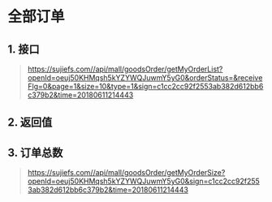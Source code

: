 # 全部订单

## 1. 接口

> https://sujiefs.com//api/mall/goodsOrder/getMyOrderList?openId=oeuj50KHMqsh5kYZYWQJuwmY5yG0&orderStatus=&receiveFlg=0&page=1&size=10&type=1&sign=c1cc2cc92f2553ab382d612bb6c379b2&time=20180611214443

## 2. 返回值

## 3. 订单总数

> https://sujiefs.com//api/mall/goodsOrder/getMyOrderSize?openId=oeuj50KHMqsh5kYZYWQJuwmY5yG0&sign=c1cc2cc92f2553ab382d612bb6c379b2&time=20180611214443



